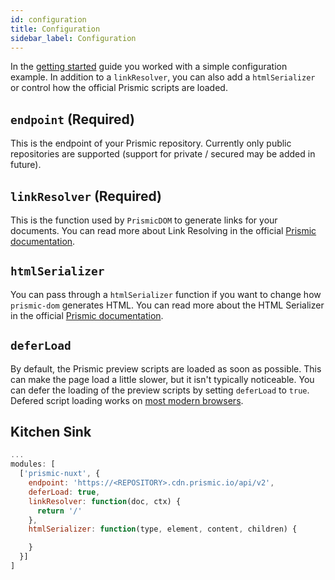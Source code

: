 ```yaml
---
id: configuration
title: Configuration
sidebar_label: Configuration
---
```


In the [getting started](getting-started.md) guide you worked with a simple configuration example.  In addition to a `linkResolver`, you can also add a `htmlSerializer` or control how the official Prismic scripts are loaded.

## `endpoint` (Required)
This is the endpoint of your Prismic repository. Currently only public repositories are supported (support for private / secured may be added in future).

## `linkResolver` (Required)
This is the function used by `PrismicDOM` to generate links for your documents. You can read more about Link Resolving in the official [Prismic documentation](https://prismic.io/docs/javascript/beyond-the-api/link-resolving).

## `htmlSerializer`
You can pass through a `htmlSerializer` function if you want to change how `prismic-dom` generates HTML. You can read more about the HTML Serializer in the official [Prismic documentation](https://prismic.io/docs/javascript/beyond-the-api/html-serializer).

## `deferLoad`
By default, the Prismic preview scripts are loaded as soon as possible. This can make the page load a little slower, but it isn't typically noticeable. You can defer the loading of the preview scripts by setting `deferLoad` to `true`. Defered script loading works on [most modern browsers](https://caniuse.com/#feat=script-defer).

## Kitchen Sink
```javascript
...
modules: [
  ['prismic-nuxt', {
    endpoint: 'https://<REPOSITORY>.cdn.prismic.io/api/v2',
    deferLoad: true,
    linkResolver: function(doc, ctx) {
      return '/'
    },
    htmlSerializer: function(type, element, content, children) {

    }
  }]
]
